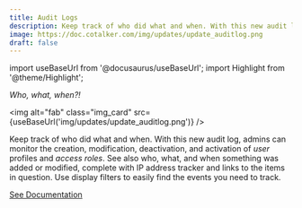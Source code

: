 ```yaml
---
title: Audit Logs
description: Keep track of who did what and when. With this new audit log, admins will be able to monitor who and when created or modified _user_ profiles and _access roles_. 
image: https://doc.cotalker.com/img/updates/update_auditlog.png
draft: false
---
```


import useBaseUrl from '@docusaurus/useBaseUrl'; 
import Highlight from '@theme/Highlight';


<div class="card-demo">
<div class="card">
<div class="card__header">

<span className="hero__subtitle"><em>

Who, what, when?!

</em></span>

</div>
<div class="card__image">

<img alt="fab" class="img_card" src={useBaseUrl('img/updates/update_auditlog.png')} />
<br/>

</div>
<div class="card__body">

Keep track of who did what and when. With this new audit log, admins can monitor the creation, modification, deactivation, and activation of _user_ profiles and _access roles_. See also who, what, and when something was added or modified, complete with IP address tracker and links to the items in question. Use display filters to easily find the events you need to track.

</div>
<div class="card__footer">

<a class ="button button--secondary button--block" href="/docs/documentation/admin/admin_auditlogs">See Documentation</a>
<br/>

</div>
</div>
</div>
